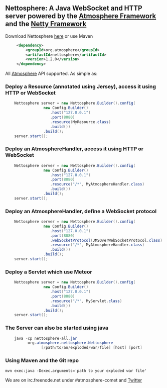 Nettosphere: A Java WebSocket and HTTP server powered by the [Atmosphere Framework](http://github.com/Atmosphere/atmosphere) and the [Netty Framework](http://netty.io/)
-----------------------------------------------------------------------------
Download Nettosphere [here](https://oss.sonatype.org/content/repositories/snapshots/org/atmosphere/nettosphere/1.0.0-SNAPSHOT/) or use Maven

```xml
     <dependency>
         <groupId>org.atmosphere</groupId>
         <artifactId>nettosphere</artifactId>
         <version>1.2.0</version>
     </dependency>
```

All [Atmosphere](http://jfarcand.wordpress.com/2011/11/07/hitchiker-guide-to-the-atmosphere-framework-using-websocket-long-polling-and-http-streaming/) API supported. As simple as:

### Deploy a Resource (annotated using Jersey), access it using HTTP or WebSocket
```java
    Nettosphere server = new Nettosphere.Builder().config(
                 new Config.Builder()
                    .host("127.0.0.1")
                    .port(8080)
                    .resource(MyResource.class)
                    .build())
                 .build();
    server.start();
```

### Deploy an AtmosphereHandler, access it using HTTP or WebSocket
```java
    Nettosphere server = new Nettosphere.Builder().config(
                 new Config.Builder()
                    .host("127.0.0.1")
                    .port(8080)
                    .resource("/*", MyAtmosphereHandler.class)
                    .build())
                 .build();
    server.start();
```

### Deploy an AtmosphereHandler, define a WebSocket protocol
```java
    Nettosphere server = new Nettosphere.Builder().config(
                 new Config.Builder()
                    .host("127.0.0.1")
                    .port(8080)
                    .webSocketProtocol(JMSOverWebSocketProtocol.class)
                    .resource("/*", MyAtmosphereHandler.class)
                    .build())
                 .build();
    server.start();
```
### Deploy a Servlet which use Meteor
```java
    Nettosphere server = new Nettosphere.Builder().config(
                 new Config.Builder()
                    .host("127.0.0.1")
                    .port(8080)
                    .resource("/*", MyServlet.class)
                    .build())
                 .build();
    server.start();
```
### The Server can also be started using java

```java
    java -cp nettosphere-all.jar
          org.atmosphere.nettosphere.Nettosphere
                [/path/to/an/exploded/war/file] [host] [port]
```
### Using Maven and the Git repo

    mvn exec:java -Dexec.arguments='path to your exploded war file'

We are on irc.freenode.net under #atmosphere-comet and [Twitter](http://twitter.com/jfarcand)
